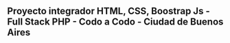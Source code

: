 ## Proyecto integrador HTML, CSS, Boostrap Js - Full Stack PHP - Codo a Codo - Ciudad de Buenos Aires
